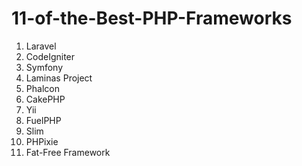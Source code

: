# 11-of-the-Best-PHP-Frameworks

1. Laravel
2. CodeIgniter
3. Symfony
4. Laminas Project
5. Phalcon
6. CakePHP
7. Yii
8. FuelPHP
9. Slim
10. PHPixie
11. Fat-Free Framework
